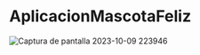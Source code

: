 # AplicacionMascotaFeliz
![Captura de pantalla 2023-10-09 223946](https://github.com/JoseCabrera88/AplicacionMascotaFeliz/assets/105029340/862e6c01-4029-4c8c-bdbb-e5c9f2224537)
